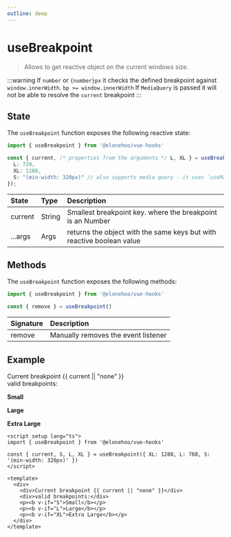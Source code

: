 ```yaml
---
outline: deep
---
```


<script setup lang="ts">
import { useBreakpoint } from '@elonehoo/vue-hooks'

const {current,S,L,XL} = useBreakpoint({ XL: 1280, L: 768, S: "(min-width: 320px)" });
</script>

# useBreakpoint

> Allows to get reactive object on the current windows size.

:::warning
If `number` or `{number}px` it checks the defined breakpoint against `window.innerWidth`. `bp >= window.innerWidth` If `MediaQuery` is passed it will not be able to resolve the `current` breakpoint
:::

## State

The `useBreakpoint` function exposes the following reactive state:

```typescript
import { useBreakpoint } from '@elonehoo/vue-hooks'

const { current, /* properties from the arguments */ L, XL } = useBreakpoint({
  L: 720,
  XL: 1280,
  S: "(min-width: 320px)" // also supports media query - it uses `useMatchMedia`
});
```

| State |	Type | Description |
|:-------|:------|:-------------|
| current |	String | Smallest breakpoint key. where the breakpoint is an Number |
| ...args | Args | returns the object with the same keys but with reactive boolean value |

## Methods

The `useBreakpoint` function exposes the following methods:

```typescript
import { useBreakpoint } from '@elonehoo/vue-hooks'

const { remove } = useBreakpoint()
```

| Signature |	Description |
|:-------|:-------------|
| remove | Manually removes the event listener |

## Example

<div>
  <div>Current breakpoint {{ current || "none" }}</div>
  <div>valid breakpoints:</div>
  <p><b v-if="S">Small</b></p>
  <p><b v-if="L">Large</b></p>
  <p><b v-if="XL">Extra Large</b></p>
</div>

```vue
<script setup lang="ts">
import { useBreakpoint } from '@elonehoo/vue-hooks'

const { current, S, L, XL } = useBreakpoint({ XL: 1280, L: 768, S: '(min-width: 320px)' })
</script>

<template>
  <div>
    <div>Current breakpoint {{ current || "none" }}</div>
    <div>valid breakpoints:</div>
    <p><b v-if="S">Small</b></p>
    <p><b v-if="L">Large</b></p>
    <p><b v-if="XL">Extra Large</b></p>
  </div>
</template>
```
